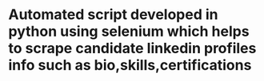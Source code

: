 # Automated script developed in python using selenium which helps to scrape candidate linkedin profiles info such as bio,skills,certifications 
